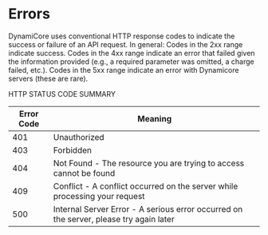 # Errors

<aside class="notice">
DynamiCore uses conventional HTTP response codes to indicate the success or failure of an API request. In general: Codes in the 2xx range indicate success. Codes in the 4xx range indicate an error that failed given the information provided (e.g., a required parameter was omitted, a charge failed, etc.). Codes in the 5xx range indicate an error with Dynamicore servers (these are rare).
</aside>

HTTP STATUS CODE SUMMARY

| Error Code | Meaning                                                                                |
| ---------- | -------------------------------------------------------------------------------------- |
| 401        | Unauthorized                                                                           |
| 403        | Forbidden                                                                              |
| 404        | Not Found - The resource you are trying to access cannot be found                      |
| 409        | Conflict - A conflict occurred on the server while processing your request             |
| 500        | Internal Server Error - A serious error occurred on the server, please try again later |
